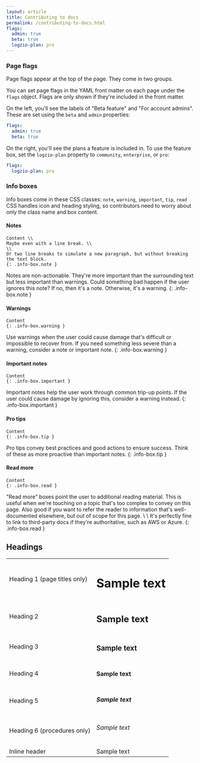 ```yaml
---
layout: article
title: Contributing to docs
permalink: /contributing-to-docs.html
flags:
  admin: true
  beta: true
  logzio-plan: pro
---
```


### Page flags

Page flags appear at the top of the page.
They come in two groups.

You can set page flags in the YAML front matter on each page under the `flags` object.
Flags are only shown if they're included in the front matter.

On the left, you'll see the labels of "Beta feature" and "For account admins".
These are set using the `beta` and `admin` properties:

```yaml
flags:
  admin: true
  beta: true
```

On the right, you'll see the plans a feature is included in.
To use the feature box, set the `logzio-plan` property to `community`, `enterprise`, or `pro`:

```yaml
flags:
  logzio-plan: pro
```

### Info boxes

Info boxes come in these CSS classes: `note`, `warning`, `important`, `tip`, `read`
CSS handles icon and heading styling, so contributors need to worry about only the class name and box content.

#### Notes

```
Content \\
Maybe even with a line break. \\
\\
Or two line breaks to simulate a new paragraph, but without breaking the text block.
{: .info-box.note }
```

Notes are non-actionable.
They're more important than the surrounding text but less important than warnings.
Could something bad happen if the user ignores this note?
If no, then it's a note. Otherwise, it's a warning.
{: .info-box.note }

#### Warnings

```
Content
{: .info-box.warning }
```

Use warnings when the user could cause damage that's difficult or impossible to recover from.
If you need something less severe than a warning, consider a note or important note.
{: .info-box.warning }

#### Important notes

````
Content
{: .info-box.important }
````

Important notes help the user work through common trip-up points.
If the user could cause damage by ignoring this, consider a warning instead.
{: .info-box.important }

#### Pro tips

````
Content
{: .info-box.tip }
````

Pro tips convey best practices and good actions to ensure success.
Think of these as more proactive than important notes.
{: .info-box.tip }

#### Read more

```
Content
{: .info-box.read }
```

"Read more" boxes point the user to additional reading material.
This is useful when we're touching on a topic that's too complex to convey on this page.
Also good if you want to refer the reader to information that's well-documented elsewhere,
but out of scope for this page. \\
\\
It's perfectly fine to link to third-party docs if they're authoritative, such as AWS or Azure.
{: .info-box.read }


## Headings

<table>
  <tr>
    <td> Heading 1 (page titles only) </td>
    <td> <h1>Sample text</h1> </td>
  </tr>
  <tr>
    <td> Heading 2 </td>
    <td> <h2>Sample text</h2> </td>
  </tr>
  <tr>
    <td> Heading 3 </td>
    <td> <h3>Sample text</h3> </td>
  </tr>
  <tr>
    <td> Heading 4 </td>
    <td> <h4>Sample text</h4> </td>
  </tr>
  <tr>
    <td> Heading 5 </td>
    <td> <h5>Sample text</h5> </td>
  </tr>
  <tr>
    <td> Heading 6 (procedures only) </td>
    <td> <h6>Sample text</h6> </td>
  </tr>
  <tr>
    <td> Inline header </td>
    <td> <div class="inline-header">Sample text</div> </td>
  </tr>
</table>